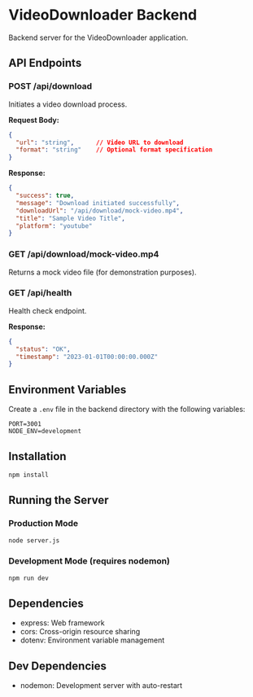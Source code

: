 # VideoDownloader Backend

Backend server for the VideoDownloader application.

## API Endpoints

### POST /api/download
Initiates a video download process.

**Request Body:**
```json
{
  "url": "string",      // Video URL to download
  "format": "string"    // Optional format specification
}
```

**Response:**
```json
{
  "success": true,
  "message": "Download initiated successfully",
  "downloadUrl": "/api/download/mock-video.mp4",
  "title": "Sample Video Title",
  "platform": "youtube"
}
```

### GET /api/download/mock-video.mp4
Returns a mock video file (for demonstration purposes).

### GET /api/health
Health check endpoint.

**Response:**
```json
{
  "status": "OK",
  "timestamp": "2023-01-01T00:00:00.000Z"
}
```

## Environment Variables

Create a `.env` file in the backend directory with the following variables:

```env
PORT=3001
NODE_ENV=development
```

## Installation

```bash
npm install
```

## Running the Server

### Production Mode
```bash
node server.js
```

### Development Mode (requires nodemon)
```bash
npm run dev
```

## Dependencies

- express: Web framework
- cors: Cross-origin resource sharing
- dotenv: Environment variable management

## Dev Dependencies

- nodemon: Development server with auto-restart